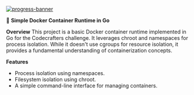 [![progress-banner](https://backend.codecrafters.io/progress/docker/38799e1d-d1ae-4ced-8f67-5c9d331b841c)](https://app.codecrafters.io/users/HeavyBR?r=2qF)

🐳 **Simple Docker Container Runtime in Go**

**Overview**
This project is a basic Docker container runtime implemented in Go for the Codecrafters challenge. It leverages chroot and namespaces for process isolation. While it doesn't use cgroups for resource isolation, it provides a fundamental understanding of containerization concepts.

**Features**
- Process isolation using namespaces.
- Filesystem isolation using chroot.
- A simple command-line interface for managing containers.

